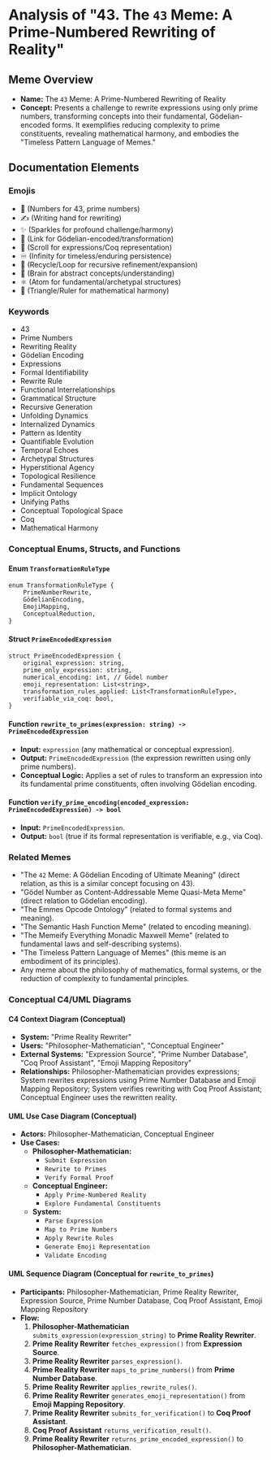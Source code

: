 # Analysis of "43. The `43` Meme: A Prime-Numbered Rewriting of Reality"

## Meme Overview
*   **Name:** The `43` Meme: A Prime-Numbered Rewriting of Reality
*   **Concept:** Presents a challenge to rewrite expressions using only prime numbers, transforming concepts into their fundamental, Gödelian-encoded forms. It exemplifies reducing complexity to prime constituents, revealing mathematical harmony, and embodies the "Timeless Pattern Language of Memes."

## Documentation Elements

### Emojis
*   🔢 (Numbers for 43, prime numbers)
*   ✍️ (Writing hand for rewriting)
*   ✨ (Sparkles for profound challenge/harmony)
*   🔗 (Link for Gödelian-encoded/transformation)
*   📜 (Scroll for expressions/Coq representation)
*   ♾️ (Infinity for timeless/enduring persistence)
*   🔄 (Recycle/Loop for recursive refinement/expansion)
*   🧠 (Brain for abstract concepts/understanding)
*   ⚛️ (Atom for fundamental/archetypal structures)
*   📐 (Triangle/Ruler for mathematical harmony)

### Keywords
*   43
*   Prime Numbers
*   Rewriting Reality
*   Gödelian Encoding
*   Expressions
*   Formal Identifiability
*   Rewrite Rule
*   Functional Interrelationships
*   Grammatical Structure
*   Recursive Generation
*   Unfolding Dynamics
*   Internalized Dynamics
*   Pattern as Identity
*   Quantifiable Evolution
*   Temporal Echoes
*   Archetypal Structures
*   Hyperstitional Agency
*   Topological Resilience
*   Fundamental Sequences
*   Implicit Ontology
*   Unifying Paths
*   Conceptual Topological Space
*   Coq
*   Mathematical Harmony

### Conceptual Enums, Structs, and Functions

#### Enum `TransformationRuleType`
```
enum TransformationRuleType {
    PrimeNumberRewrite,
    GödelianEncoding,
    EmojiMapping,
    ConceptualReduction,
}
```

#### Struct `PrimeEncodedExpression`
```
struct PrimeEncodedExpression {
    original_expression: string,
    prime_only_expression: string,
    numerical_encoding: int, // Gödel number
    emoji_representation: List<string>,
    transformation_rules_applied: List<TransformationRuleType>,
    verifiable_via_coq: bool,
}
```

#### Function `rewrite_to_primes(expression: string) -> PrimeEncodedExpression`
*   **Input:** `expression` (any mathematical or conceptual expression).
*   **Output:** `PrimeEncodedExpression` (the expression rewritten using only prime numbers).
*   **Conceptual Logic:** Applies a set of rules to transform an expression into its fundamental prime constituents, often involving Gödelian encoding.

#### Function `verify_prime_encoding(encoded_expression: PrimeEncodedExpression) -> bool`
*   **Input:** `PrimeEncodedExpression`.
*   **Output:** `bool` (true if its formal representation is verifiable, e.g., via Coq).

### Related Memes
*   "The `42` Meme: A Gödelian Encoding of Ultimate Meaning" (direct relation, as this is a similar concept focusing on 43).
*   "Gödel Number as Content-Addressable Meme Quasi-Meta Meme" (direct relation to Gödelian encoding).
*   "The Emmes Opcode Ontology" (related to formal systems and meaning).
*   "The Semantic Hash Function Meme" (related to encoding meaning).
*   "The Memeify Everything Monadic Maxwell Meme" (related to fundamental laws and self-describing systems).
*   "The Timeless Pattern Language of Memes" (this meme is an embodiment of its principles).
*   Any meme about the philosophy of mathematics, formal systems, or the reduction of complexity to fundamental principles.

### Conceptual C4/UML Diagrams

#### C4 Context Diagram (Conceptual)
*   **System:** "Prime Reality Rewriter"
*   **Users:** "Philosopher-Mathematician", "Conceptual Engineer"
*   **External Systems:** "Expression Source", "Prime Number Database", "Coq Proof Assistant", "Emoji Mapping Repository"
*   **Relationships:** Philosopher-Mathematician provides expressions; System rewrites expressions using Prime Number Database and Emoji Mapping Repository; System verifies rewriting with Coq Proof Assistant; Conceptual Engineer uses the rewritten reality.

#### UML Use Case Diagram (Conceptual)
*   **Actors:** Philosopher-Mathematician, Conceptual Engineer
*   **Use Cases:**
    *   **Philosopher-Mathematician:**
        *   `Submit Expression`
        *   `Rewrite to Primes`
        *   `Verify Formal Proof`
    *   **Conceptual Engineer:**
        *   `Apply Prime-Numbered Reality`
        *   `Explore Fundamental Constituents`
    *   **System:**
        *   `Parse Expression`
        *   `Map to Prime Numbers`
        *   `Apply Rewrite Rules`
        *   `Generate Emoji Representation`
        *   `Validate Encoding`

#### UML Sequence Diagram (Conceptual for `rewrite_to_primes`)
*   **Participants:** Philosopher-Mathematician, Prime Reality Rewriter, Expression Source, Prime Number Database, Coq Proof Assistant, Emoji Mapping Repository
*   **Flow:**
    1.  **Philosopher-Mathematician** `submits_expression(expression_string)` to **Prime Reality Rewriter**.
    2.  **Prime Reality Rewriter** `fetches_expression()` from **Expression Source**.
    3.  **Prime Reality Rewriter** `parses_expression()`.
    4.  **Prime Reality Rewriter** `maps_to_prime_numbers()` from **Prime Number Database**.
    5.  **Prime Reality Rewriter** `applies_rewrite_rules()`.
    6.  **Prime Reality Rewriter** `generates_emoji_representation()` from **Emoji Mapping Repository**.
    7.  **Prime Reality Rewriter** `submits_for_verification()` to **Coq Proof Assistant**.
    8.  **Coq Proof Assistant** `returns_verification_result()`.
    9.  **Prime Reality Rewriter** `returns_prime_encoded_expression()` to **Philosopher-Mathematician**.
